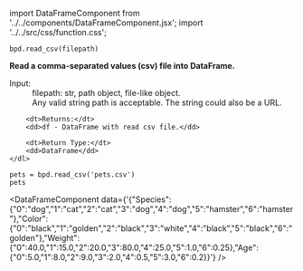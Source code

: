 import DataFrameComponent from '../../components/DataFrameComponent.jsx';
import '../../src/css/function.css';

<code>bpd.read_csv(filepath)</code>

<div className='base'>
    <p><strong>Read a comma-separated values (csv) file into DataFrame.</strong></p>
    <dl>
        <dt>Input:</dt>
        <dd>filepath: str, path object, file-like object.</dd>
        <dd>Any valid string path is acceptable. The string could also be a URL.</dd>

        <dt>Returns:</dt>
        <dd>df - DataFrame with read csv file.</dd>

        <dt>Return Type:</dt>
        <dd>DataFrame</dd>
    </dl>
</div>

```python3
pets = bpd.read_csv('pets.csv')
pets
```

<DataFrameComponent data={'{"Species":{"0":"dog","1":"cat","2":"cat","3":"dog","4":"dog","5":"hamster","6":"hamster"},"Color":{"0":"black","1":"golden","2":"black","3":"white","4":"black","5":"black","6":"golden"},"Weight":{"0":40.0,"1":15.0,"2":20.0,"3":80.0,"4":25.0,"5":1.0,"6":0.25},"Age":{"0":5.0,"1":8.0,"2":9.0,"3":2.0,"4":0.5,"5":3.0,"6":0.2}}'} />